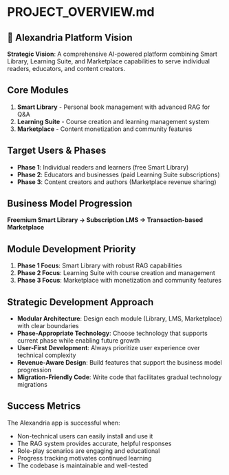 # PROJECT_OVERVIEW.md

## 📘 Alexandria Platform Vision

**Strategic Vision**: A comprehensive AI-powered platform combining Smart Library, Learning Suite, and Marketplace capabilities to serve individual readers, educators, and content creators.

## Core Modules

1. **Smart Library** - Personal book management with advanced RAG for Q&A
2. **Learning Suite** - Course creation and learning management system  
3. **Marketplace** - Content monetization and community features

## Target Users & Phases

- **Phase 1**: Individual readers and learners (free Smart Library)
- **Phase 2**: Educators and businesses (paid Learning Suite subscriptions)
- **Phase 3**: Content creators and authors (Marketplace revenue sharing)

## Business Model Progression

**Freemium Smart Library → Subscription LMS → Transaction-based Marketplace**

## Module Development Priority

1. **Phase 1 Focus**: Smart Library with robust RAG capabilities
2. **Phase 2 Focus**: Learning Suite with course creation and management
3. **Phase 3 Focus**: Marketplace with monetization and community features

## Strategic Development Approach

- **Modular Architecture**: Design each module (Library, LMS, Marketplace) with clear boundaries
- **Phase-Appropriate Technology**: Choose technology that supports current phase while enabling future growth  
- **User-First Development**: Always prioritize user experience over technical complexity
- **Revenue-Aware Design**: Build features that support the business model progression
- **Migration-Friendly Code**: Write code that facilitates gradual technology migrations

## Success Metrics

The Alexandria app is successful when:
- Non-technical users can easily install and use it
- The RAG system provides accurate, helpful responses
- Role-play scenarios are engaging and educational
- Progress tracking motivates continued learning
- The codebase is maintainable and well-tested